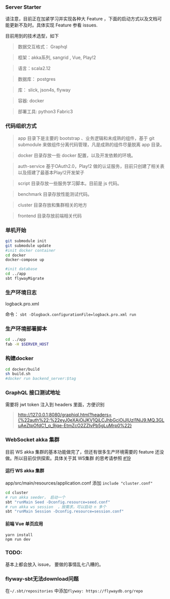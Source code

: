 ### Server Starter
请注意，目前正在加紧学习并实现各种大 Feature ，下面的启动方式以及文档可能更新不及时。具体实现 Feature 参看 issues.

目前用到的技术选型，如下
> 数据交互格式： Graphql

> 框架：akka系列, sangrid , Vue, Play!2

> 语言：scala2.12

> 数据库： postgres

> 库： slick, json4s, flyway

> 容器: docker

> 部署工具: python3 Fabric3


### 代码组织方式

> app 目录下是主要的 bootstrap 、业务逻辑和未成熟的组件，基于 git submodule 来做组件分离代码管理，凡是成熟的组件尽量脱离 app 目录。

> docker 目录存放一些 docker 配置，以及开发依赖的环境。

> auth-service 基于OAuth2.0，Play!2 做的认证服务，目前只创建了相关表以及搭建了最基本Play!2开发架子

> script 目录存放一些服务学习脚本。目前是 js 代码。

> benchmark 目录存放性能测试代码。

> cluster 目录存放和集群相关的地方

> frontend 目录存放前端相关代码


### 单机开始
```sh
git submodule init
git submodule update
#init docker container
cd docker
docker-compose up

#init database
cd ../app
sbt flywayMigrate
```

### 生产环境日志
logback.pro.xml

命令： `sbt -Dlogback.configurationFile=logback.pro.xml run `

### 生产环境部署脚本
```sh
cd ../app
fab -H $SERVER_HOST
```
### 构建docker

```sh
cd docker/build
sh build.sh
#docker run backend_server:$tag
```

### GraphQL 接口测试地址
需要将 jwt token 注入到 headers 里面，方便识别
> http://127.0.0.1:8080/graphiql.html?headers={%22auth%22:%22eyJ0eXAiOiJKV1QiLCJhbGciOiJIUzI1NiJ9.MQ.3GLuAeZtpOfdC1_q_9jqe-EtmZcO2ZZIvPb5gLuMrp0%22}

### WebSocket akka 集群
目前 WS akka 集群的基本功能做完了，但还有很多生产环境需要的 feature 还没做。所以目前仅供探索。具体关于其 WS集群 的思考请参照 [#19](https://github.com/timzaak/graphql-backend-starter/issues/19)

#### 运行 WS akka 集群
app/src/main/resources/application.conf 添加 `include "cluster.conf"`
```sh
cd cluster
# run akka seeder， 启动一个
sbt "runMain Seed -Dconfig.resource=seed.conf"
# run akka ws session  ，按需求，可以启动 n 多个
sbt "runMain Session -Dconfig.resource=session.conf"
```

#### 前端 Vue 单页应用
```sh
yarn install
npm run dev
```

### TODO:
基本上都会放入 issue， 要做的事情乱七八糟的。


### flyway-sbt无法download问题

在`~/.sbt/repositories` 中添加`flyway: https://flywaydb.org/repo`
